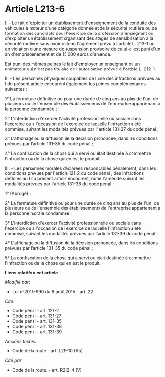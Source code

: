 # Article L213-6

I. - Le fait d'exploiter un établissement d'enseignement de la conduite des véhicules à moteur d'une catégorie donnée et de
la sécurité routière ou de formation des candidats pour l'exercice de la profession d'enseignant ou d'exploiter un
établissement organisant des stages de sensibilisation à la sécurité routière sans avoir obtenu l'agrément prévu à l'article
L. 213-1 ou en violation d'une mesure de suspension provisoire de celui-ci est puni d'un an d'emprisonnement et de 15 000
euros d'amende. 

Est puni des mêmes peines le fait d'employer un enseignant ou un animateur  qui n'est pas titulaire de l'autorisation prévue
à l'article L. 212-1. 

II. - Les personnes physiques coupables de l'une des infractions prévues au I du présent article encourent également les
peines complémentaires suivantes : 

1° La fermeture définitive ou pour une durée de cinq ans au plus de l'un, de plusieurs ou de l'ensemble des établissements de
l'entreprise appartenant à la personne condamnée ; 

2° L'interdiction d'exercer l'activité professionnelle ou sociale dans l'exercice ou à l'occasion de l'exercice de laquelle
l'infraction a été commise, suivant les modalités prévues par l'
article 131-27 du code pénal
; 

3° L'affichage ou la diffusion de la décision prononcée, dans les conditions prévues par l'article 131-35 du code pénal
; 

4° La confiscation de la chose qui a servi ou était destinée à commettre l'infraction ou de la chose qui en est le produit. 

III. - Les personnes morales déclarées responsables pénalement, dans les conditions prévues par l'article 121-2 du code pénal
, des infractions définies au I du présent article encourent, outre l'amende suivant les modalités prévues par l'article
131-38 du code pénal
: 

1° (Abrogé) ; 

2° La fermeture définitive ou pour une durée de cinq ans au plus de l'un, de plusieurs ou de l'ensemble des établissements de
l'entreprise appartenant à la personne morale condamnée ; 

3° L'interdiction d'exercer l'activité professionnelle ou sociale dans l'exercice ou à l'occasion de l'exercice de laquelle
l'infraction a été commise, suivant les modalités prévues par l'article 131-39 du code pénal
 ; 

4° L'affichage ou la diffusion de la décision prononcée, dans les conditions prévues par l'article 131-35 du code pénal ; 

5° La confiscation de la chose qui a servi ou était destinée à commettre l'infraction ou de la chose qui en est le produit.

**Liens relatifs à cet article**

_Modifié par_:

  - Loi n°2015-990 du 6 août 2015 - art. 22

_Cite_:

  - Code pénal - art. 121-2
  - Code pénal - art. 131-27
  - Code pénal - art. 131-35
  - Code pénal - art. 131-38
  - Code pénal - art. 131-39

_Anciens textes_:

  - Code de la route - art. L29-10 (Ab)

_Cité par_:

  - Code de la route. - art. R212-4 (V)
